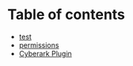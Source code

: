 # Table of contents

* [test](README.md)
* [permissions](permissions.md)
* [Cyberark Plugin](cyberark-plugin.md)
